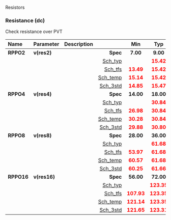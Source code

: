 Resistors

### Resistance (dc)

Check resistance over PVT



|**Name**|**Parameter**|**Description**| |**Min**|**Typ**|**Max**| Unit|
|:---|:---|:---|---:|:---:|:---:|:---:| ---:|
|**RPPO2**|**v(res2)** || **Spec**  | **7.00** | **9.00** | **11.00** | **kOhm** |
| | | |<a href='results/dc_Sch_typical.html'>Sch_typ</a>| | <span style='color:red'>**15.42**</span> |  | |
| | | |<a href='results/dc_Sch_tfs.html'>Sch_tfs</a>|<span style='color:red'>**13.49**</span> | <span style='color:red'>**15.42**</span> | <span style='color:red'>**17.35**</span> | |
| | | |<a href='results/dc_Sch_temp.html'>Sch_temp</a>|<span style='color:red'>**15.14**</span> | <span style='color:red'>**15.42**</span> | <span style='color:red'>**16.37**</span> | |
| | | |<a href='results/dc_Sch_mc.html'>Sch_3std</a>|<span style='color:red'>**14.85**</span> | <span style='color:red'>**15.47**</span> | <span style='color:red'>**16.08**</span> | |
|**RPPO4**|**v(res4)** || **Spec**  | **14.00** | **18.00** | **22.00** | **kOhm** |
| | | |<a href='results/dc_Sch_typical.html'>Sch_typ</a>| | <span style='color:red'>**30.84**</span> |  | |
| | | |<a href='results/dc_Sch_tfs.html'>Sch_tfs</a>|<span style='color:red'>**26.98**</span> | <span style='color:red'>**30.84**</span> | <span style='color:red'>**34.69**</span> | |
| | | |<a href='results/dc_Sch_temp.html'>Sch_temp</a>|<span style='color:red'>**30.28**</span> | <span style='color:red'>**30.84**</span> | <span style='color:red'>**32.75**</span> | |
| | | |<a href='results/dc_Sch_mc.html'>Sch_3std</a>|<span style='color:red'>**29.88**</span> | <span style='color:red'>**30.80**</span> | <span style='color:red'>**31.71**</span> | |
|**RPPO8**|**v(res8)** || **Spec**  | **28.00** | **36.00** | **44.00** | **kOhm** |
| | | |<a href='results/dc_Sch_typical.html'>Sch_typ</a>| | <span style='color:red'>**61.68**</span> |  | |
| | | |<a href='results/dc_Sch_tfs.html'>Sch_tfs</a>|<span style='color:red'>**53.97**</span> | <span style='color:red'>**61.68**</span> | <span style='color:red'>**69.39**</span> | |
| | | |<a href='results/dc_Sch_temp.html'>Sch_temp</a>|<span style='color:red'>**60.57**</span> | <span style='color:red'>**61.68**</span> | <span style='color:red'>**65.49**</span> | |
| | | |<a href='results/dc_Sch_mc.html'>Sch_3std</a>|<span style='color:red'>**60.25**</span> | <span style='color:red'>**61.66**</span> | <span style='color:red'>**63.06**</span> | |
|**RPPO16**|**v(res16)** || **Spec**  | **56.00** | **72.00** | **88.00** | **kOhm** |
| | | |<a href='results/dc_Sch_typical.html'>Sch_typ</a>| | <span style='color:red'>**123.35**</span> |  | |
| | | |<a href='results/dc_Sch_tfs.html'>Sch_tfs</a>|<span style='color:red'>**107.93**</span> | <span style='color:red'>**123.35**</span> | <span style='color:red'>**138.77**</span> | |
| | | |<a href='results/dc_Sch_temp.html'>Sch_temp</a>|<span style='color:red'>**121.14**</span> | <span style='color:red'>**123.35**</span> | <span style='color:red'>**130.99**</span> | |
| | | |<a href='results/dc_Sch_mc.html'>Sch_3std</a>|<span style='color:red'>**121.65**</span> | <span style='color:red'>**123.31**</span> | <span style='color:red'>**124.97**</span> | |

